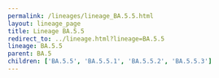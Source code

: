 ```yaml
---
permalink: /lineages/lineage_BA.5.5.html
layout: lineage_page
title: Lineage BA.5.5
redirect_to: ../lineage.html?lineage=BA.5.5
lineage: BA.5.5
parent: BA.5
children: ['BA.5.5', 'BA.5.5.1', 'BA.5.5.2', 'BA.5.5.3']
---
```


